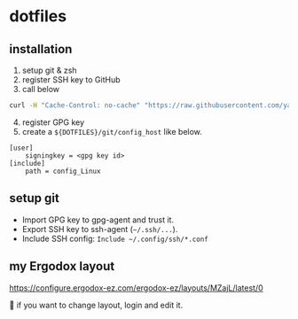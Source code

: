 # dotfiles

## installation

1. setup git & zsh
2. register SSH key to GitHub
3. call below

```sh
curl -H "Cache-Control: no-cache" "https://raw.githubusercontent.com/yamada-wacul/dotfiles/main/setup" | zsh
```

4. register GPG key
5. create a `${DOTFILES}/git/config_host` like below.

```
[user]
	signingkey = <gpg key id>
[include]
	path = config_Linux
```

## setup git

- Import GPG key to gpg-agent and trust it.
- Export SSH key to ssh-agent (`~/.ssh/...`).
- Include SSH config: `Include ~/.config/ssh/*.conf`


## my Ergodox layout

https://configure.ergodox-ez.com/ergodox-ez/layouts/MZajL/latest/0

:memo: if you want to change layout, login and edit it.
